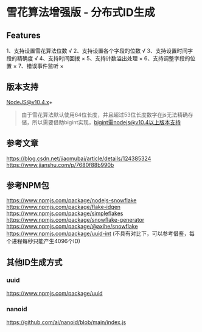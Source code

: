 
# 雪花算法增强版 - 分布式ID生成

## Features
1、支持设置雪花算法位数 √
2、支持设置各个字段的位数 √
3、支持设置时间字段的精确度 √
4、支持时间回拨 ×
5、支持计数溢出处理 ×
6、支持调整字段的位置 ×
7、错误事件监听 ×

## 版本支持
NodeJS@v10.4.x+
> 由于雪花算法默认使用64位长度，并且超过53位长度数字在js无法精确存储，所以需要借助bigint实现，bigint需nodejs@v10.4以上版本支持

## 参考文章
https://blog.csdn.net/jiaomubai/article/details/124385324
https://www.jianshu.com/p/7680f88b990b

## 参考NPM包
https://www.npmjs.com/package/nodejs-snowflake
https://www.npmjs.com/package/flake-idgen
https://www.npmjs.com/package/simpleflakes
https://www.npmjs.com/package/snowflake-generator
https://www.npmjs.com/package/@axihe/snowflake
https://www.npmjs.com/package/uuid-int (不具有对比下，可以参考借鉴，每个进程每秒只能产生4096个ID)

## 其他ID生成方式

### uuid
https://www.npmjs.com/package/uuid

### nanoid
https://github.com/ai/nanoid/blob/main/index.js
